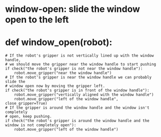 # window-open: slide the window open to the left
# def window_open(robot):
    # If the robot's gripper is not vertically lined up with the window handle,
    # we should move the gripper near the window handle to start pushing
    if check("the robot's gripper is not near the window handle"):
        robot.move_gripper("near the window handle")
    # If the robot's gripper is near the window handle we can probably slide the
    # window open now by moving the gripper left.
    if check("the robot's gripper is in front of the window handle"):
        robot.move_gripper("vertically aligned with the window handle")
        robot.move_gripper("left of the window handle", close_gripper=True)
    # If the gripper is around the window handle and the window isn't completely
    # open, keep pushing.
    if check("the robot's gripper is around the window handle and the window is not completely open"):
        robot.move_gripper("left of the window handle")